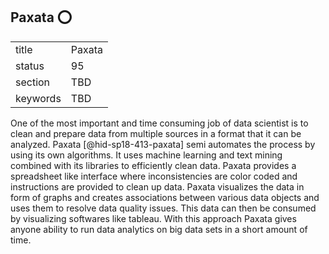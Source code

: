 ## Paxata :o:


|          |        |
| -------- | ------ |
| title    | Paxata |
| status   | 95     |
| section  | TBD    |
| keywords | TBD    |




One of the most important and time consuming job of data scientist is to
clean and prepare data from multiple sources in a format that it can be
analyzed. Paxata [@hid-sp18-413-paxata] semi automates the process by
using its own algorithms. It uses machine learning and text mining
combined with its libraries to efficiently clean data. Paxata provides a
spreadsheet like interface where inconsistencies are color coded and
instructions are provided to clean up data. Paxata visualizes the data
in form of graphs and creates associations between various data objects
and uses them to resolve data quality issues. This data can then be
consumed by visualizing softwares like tableau. With this approach
Paxata gives anyone ability to run data analytics on big data sets in a
short amount of time.
